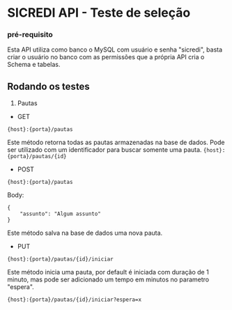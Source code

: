 # SICREDI API - Teste de seleção

### pré-requisito
Esta API utiliza como banco o MySQL com usuário e senha "sicredi", basta criar o usuário no banco com as permissões que a própria API cria o Schema e tabelas.

## Rodando os testes

1. Pautas

- GET
   
```{host}:{porta}/pautas```

Este método retorna todas as pautas armazenadas na base de dados.
Pode ser utilizado com um identificador para buscar somente uma pauta.
```{host}:{porta}/pautas/{id}```

- POST

```{host}:{porta}/pautas```

Body:
```
{
    "assunto": "Algum assunto"
}
```

Este método salva na base de dados uma nova pauta.

- PUT

```{host}:{porta}/pautas/{id}/iniciar```

Este método inicia uma pauta, por default é iniciada com duração de 1 minuto, mas pode ser adicionado um tempo em minutos no parametro "espera".

```{host}:{porta}/pautas/{id}/iniciar?espera=x```
